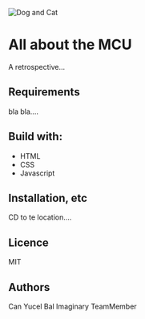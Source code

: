 ![Dog and Cat]("images/dog_and_cat.jpg" "Dog and Cat")

# All about the MCU
A retrospective...



## Requirements
bla bla....


## Build with:

<ul>
	<li>HTML</li>
	<li>CSS</li>
	<li>Javascript</li>
</ul>

## Installation, etc
CD to te location....

## Licence
MIT

## Authors
Can Yucel Bal
Imaginary TeamMember